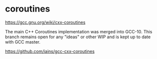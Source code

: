 # coroutines 

https://gcc.gnu.org/wiki/cxx-coroutines

The main C++ Coroutines implementation was merged into GCC-10. This branch remains open for any "ideas" or other WIP and is kept up to date with GCC master. 

https://github.com/iains/gcc-cxx-coroutines